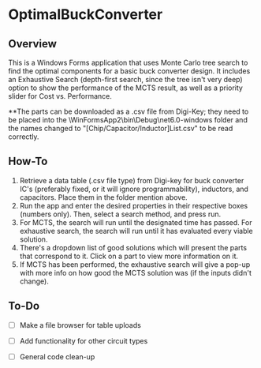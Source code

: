 # OptimalBuckConverter

## Overview
This is a Windows Forms application that uses Monte Carlo tree search to find the optimal components for a basic buck converter design. It includes an Exhaustive Search (depth-first search, since the tree isn't very deep) option to show the performance of the MCTS result, as well as a priority slider for Cost vs. Performance. 

**The parts can be downloaded as a .csv file from Digi-Key; they need to be placed into the \WinFormsApp2\bin\Debug\net6.0-windows folder and the names changed to "[Chip/Capacitor/Inductor]List.csv" to be read correctly. 

## How-To
1. Retrieve a data table (.csv file type) from Digi-key for buck converter IC's (preferably fixed, or it will ignore programmability), inductors, and capacitors. Place them in the folder mention above. 
2. Run the app and enter the desired properties in their respective boxes (numbers only). Then, select a search method, and press run. 
3. For MCTS, the search will run until the designated time has passed. For exhaustive search, the search will run until it has evaluated every viable solution. 
4. There's a dropdown list of good solutions which will present the parts that correspond to it. Click on a part to view more information on it. 
5. If MCTS has been performed, the exhaustive search will give a pop-up with more info on how good the MCTS solution was (if the inputs didn't change). 

## To-Do
- [ ] Make a file browser for table uploads
- [ ] Add functionality for other circuit types
- [ ] General code clean-up

